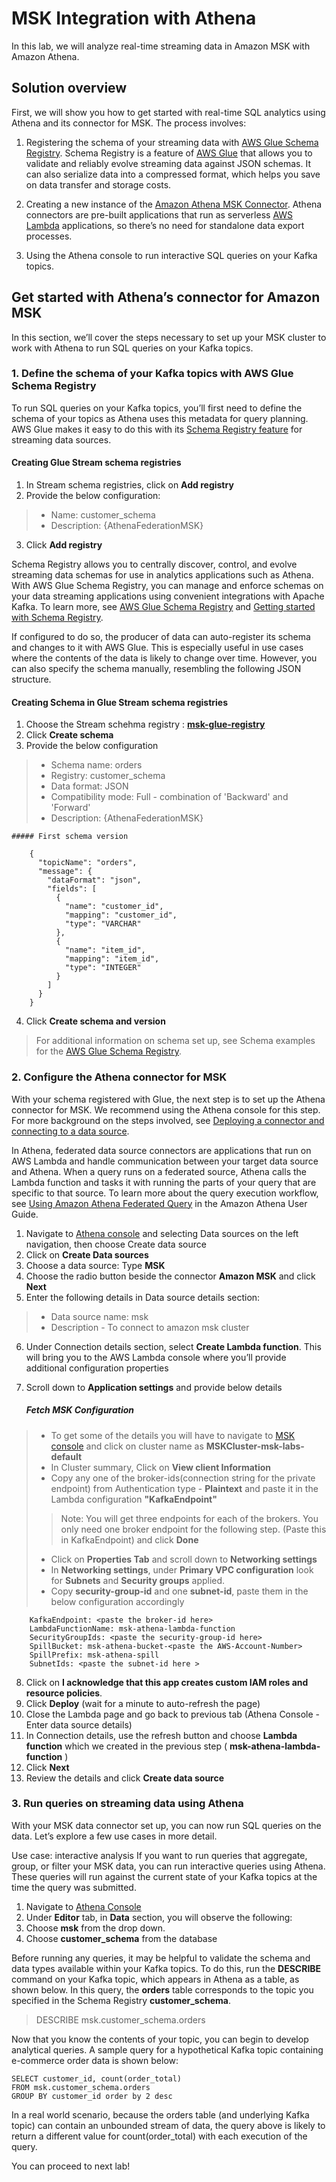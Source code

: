 # MSK Integration with Athena
In this lab, we will analyze real-time streaming data in Amazon MSK with Amazon Athena.


## Solution overview
First, we will show you how to get started with real-time SQL analytics using Athena and its connector for MSK. The process involves:

1. Registering the schema of your streaming data with [AWS Glue Schema Registry](https://docs.aws.amazon.com/glue/latest/dg/schema-registry.html). Schema Registry is a feature of [AWS Glue](https://aws.amazon.com/glue/) that allows you to validate and reliably evolve streaming data against JSON schemas. It can also serialize data into a compressed format, which helps you save on data transfer and storage costs.

2. Creating a new instance of the [Amazon Athena MSK Connector](https://docs.aws.amazon.com/athena/latest/ug/connectors-msk.html). Athena connectors are pre-built applications that run as serverless [AWS Lambda](https://aws.amazon.com/lambda/) applications, so there’s no need for standalone data export processes.

3. Using the Athena console to run interactive SQL queries on your Kafka topics.

## Get started with Athena’s connector for Amazon MSK
In this section, we’ll cover the steps necessary to set up your MSK cluster to work with Athena to run SQL queries on your Kafka topics.

### 1. Define the schema of your Kafka topics with AWS Glue Schema Registry
To run SQL queries on your Kafka topics, you’ll first need to define the schema of your topics as Athena uses this metadata for query planning. AWS Glue makes it easy to do this with its [Schema Registry feature](https://us-east-1.console.aws.amazon.com/glue/home?region=us-east-1#/v2/data-catalog/schemaRegistries) for streaming data sources.

#### Creating Glue Stream schema registries
1. In Stream schema registries, click on **Add registry**
2. Provide the below configuration:
>* Name: customer_schema
>* Description: {AthenaFederationMSK}
3. Click **Add registry**


Schema Registry allows you to centrally discover, control, and evolve streaming data schemas for use in analytics applications such as Athena. With AWS Glue Schema Registry, you can manage and enforce schemas on your data streaming applications using convenient integrations with Apache Kafka. To learn more, see [AWS Glue Schema Registry](https://docs.aws.amazon.com/glue/latest/dg/schema-registry-integrations.html) and [Getting started with Schema Registry](https://docs.aws.amazon.com/glue/latest/dg/schema-registry-gs.html).

If configured to do so, the producer of data can auto-register its schema and changes to it with AWS Glue. This is especially useful in use cases where the contents of the data is likely to change over time. However, you can also specify the schema manually, resembling the following JSON structure.

#### Creating Schema in Glue Stream schema registries

1. Choose the Stream schehma registry : **[msk-glue-registry](https://us-east-1.console.aws.amazon.com/glue/home?region=us-east-1#/v2/data-catalog/schemaRegistries/view/msk-glue-registry)**
2. Click **Create schema**
3. Provide the below configuration
>* Schema name: orders
>* Registry: customer_schema
>* Data format: JSON
>* Compatibility mode: Full - combination of 'Backward' and 'Forward'
>* Description: {AthenaFederationMSK}

    ##### First schema version
    
        {
          "topicName": "orders",
          "message": {
            "dataFormat": "json",
            "fields": [
              {
                "name": "customer_id",
                "mapping": "customer_id",
                "type": "VARCHAR"
              },
              {
                "name": "item_id",
                "mapping": "item_id",
                "type": "INTEGER"
              }
            ]
          }
        }
        

4. Click **Create schema and version**

> For additional information on schema set up, see Schema examples for the [AWS Glue Schema Registry](https://docs.aws.amazon.com/athena/latest/ug/connectors-msk.html#connectors-msk-setup).

### 2. Configure the Athena connector for MSK
With your schema registered with Glue, the next step is to set up the Athena connector for MSK. We recommend using the Athena console for this step. For more background on the steps involved, see [Deploying a connector and connecting to a data source](https://docs.aws.amazon.com/athena/latest/ug/connect-to-a-data-source-lambda.html).

In Athena, federated data source connectors are applications that run on AWS Lambda and handle communication between your target data source and Athena. When a query runs on a federated source, Athena calls the Lambda function and tasks it with running the parts of your query that are specific to that source. To learn more about the query execution workflow, see [Using Amazon Athena Federated Query](https://docs.aws.amazon.com/athena/latest/ug/connect-to-a-data-source.html) in the Amazon Athena User Guide.

1. Navigate to [Athena console](https://us-east-1.console.aws.amazon.com/athena/home?region=us-east-1#/data-sources) and selecting Data sources on the left navigation, then choose Create data source
2. Click on **Create Data sources**
3. Choose a data source: Type **MSK**
4. Choose the radio button beside the connector **Amazon MSK** and click **Next**
5. Enter the following details in Data source details section:
>* Data source name: msk
>* Description - To connect to amazon msk cluster
6. Under Connection details section, select **Create Lambda function**. This will bring you to the AWS Lambda console where you’ll provide additional configuration properties
7. Scroll down to **Application settings** and provide below details 

    ##### Fetch MSK Configuration
>* To get some of the details you will have to navigate to [MSK console](https://us-east-1.console.aws.amazon.com/msk/home?region=us-east-1#/clusters) and click on cluster name as **MSKCluster-msk-labs-default**
>* In Cluster summary, Click on **View client Information**
>* Copy any one of the broker-ids(connection string for the private endpoint) from Authentication type - **Plaintext** and paste it in the Lambda configuration **"KafkaEndpoint"**
>> Note: You will get three endpoints for each of the brokers. You only need one broker endpoint for the following step. (Paste this in KafkaEndpoint) and click **Done**
>* Click on **Properties Tab** and scroll down to **Networking settings**
>* In **Networking settings**, under **Primary VPC configuration** look for **Subnets** and **Security groups** applied.
>* Copy **security-group-id** and one **subnet-id**, paste them in the below configuration accordingly
        
        KafkaEndpoint: <paste the broker-id here>
        LambdaFunctionName: msk-athena-lambda-function
        SecurityGroupIds: <paste the security-group-id here>
        SpillBucket: msk-athena-bucket-<paste the AWS-Account-Number>
        SpillPrefix: msk-athena-spill
        SubnetIds: <paste the subnet-id here >
        
8. Click on **I acknowledge that this app creates custom IAM roles and resource policies**.
9. Click **Deploy** (wait for a minute to auto-refresh the page)
10. Close the Lambda page and go back to previous tab (Athena Console - Enter data source details)
11. In Connection details, use the refresh button and choose **Lambda function** which we created in the previous step ( **msk-athena-lambda-function** ) 
12. Click **Next** 
13. Review the details and click **Create data source**

### 3. Run queries on streaming data using Athena
With your MSK data connector set up, you can now run SQL queries on the data. Let’s explore a few use cases in more detail.

Use case: interactive analysis
If you want to run queries that aggregate, group, or filter your MSK data, you can run interactive queries using Athena. These queries will run against the current state of your Kafka topics at the time the query was submitted.

1. Navigate to [Athena Console](https://us-east-1.console.aws.amazon.com/athena/home?region=us-east-1#/query-editor)
2. Under **Editor** tab, in **Data** section, you will observe the following:
3. Choose **msk** from the drop down.
4. Choose **customer_schema** from the database

Before running any queries, it may be helpful to validate the schema and data types available within your Kafka topics. To do this, run the **DESCRIBE** command on your Kafka topic, which appears in Athena as a table, as shown below. In this query, the **orders** table corresponds to the topic you specified in the Schema Registry **customer_schema**.

> DESCRIBE msk.customer_schema.orders

Now that you know the contents of your topic, you can begin to develop analytical queries. A sample query for a hypothetical Kafka topic containing e-commerce order data is shown below:

```
SELECT customer_id, count(order_total) 
FROM msk.customer_schema.orders
GROUP BY customer_id order by 2 desc 
```

In a real world scenario, because the orders table (and underlying Kafka topic) can contain an unbounded stream of data, the query above is likely to return a different value for count(order_total) with each execution of the query.

You can proceed to next lab!